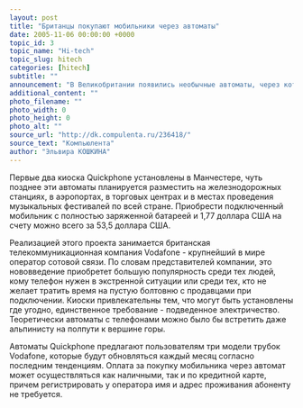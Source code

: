```yaml
---
layout: post
title: "Британцы покупают мобильники через автоматы"
date: 2005-11-06 00:00:00 +0000
topic_id: 3
topic_name: "Hi-tech"
topic_slug: hitech
categories: [hitech]
subtitle: ""
announcement: "В Великобритании появились необычные автоматы, через которые можно приобрести подключенные мобильные телефоны. По внешнему виду новые автоматы напоминают те, через которые можно купить газированные напитки, газеты, батарейки, сообщает Daily Mail."
additional_content: ""
photo_filename: ""
photo_width: 0
photo_height: 0
photo_alt: ""
source_url: "http://dk.compulenta.ru/236418/"
source_text: "Компьюлента"
author: "Эльвира КОШКИНА"
---
```

Первые два киоска Quickphone установлены в Манчестере, чуть позднее эти автоматы планируется разместить на железнодорожных станциях, в аэропортах, в торговых центрах и в местах проведения музыкальных фестивалей по всей стране. Приобрести подключенный мобильник с полностью заряженной батареей и 1,77 доллара США на счету можно всего за 53,5 доллара США.

Реализацией этого проекта занимается британская телекоммуникационная компания Vodafone - крупнейший в мире оператор сотовой связи. По словам представителей компании, это нововведение приобретет большую популярность среди тех людей, кому телефон нужен в экстренной ситуации или среди тех, кто не желает тратить время на пустую болтовню с продавцами при подключении. Киоски привлекательны тем, что могут быть установлены где угодно, единственное требование - подведенное электричество. Теоретически автоматы с телефонами можно было бы встретить даже альпинисту на полпути к вершине горы.

Автоматы Quickphone предлагают пользователям три модели трубок Vodafone, которые будут обновляться каждый месяц согласно последним тенденциям. Оплата за покупку мобильника через автомат может осуществляться как наличными, так и по кредитной карте, причем регистрировать у оператора имя и адрес проживания абоненту не требуется.

